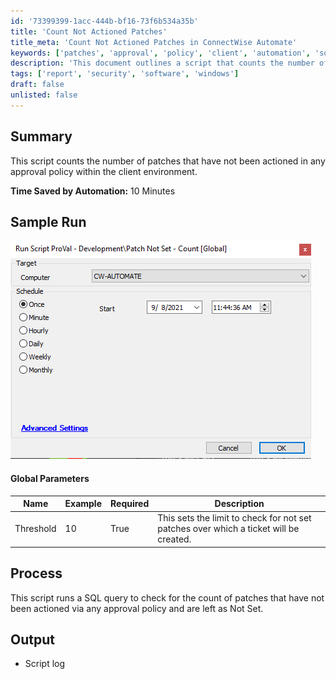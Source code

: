 ```yaml
---
id: '73399399-1acc-444b-bf16-73f6b534a35b'
title: 'Count Not Actioned Patches'
title_meta: 'Count Not Actioned Patches in ConnectWise Automate'
keywords: ['patches', 'approval', 'policy', 'client', 'automation', 'sql', 'tickets']
description: 'This document outlines a script that counts the number of patches that have not been actioned in any approval policy within a client environment. It highlights the time saved by automation and provides details on global parameters and the process involved in executing the script.'
tags: ['report', 'security', 'software', 'windows']
draft: false
unlisted: false
---
```


## Summary

This script counts the number of patches that have not been actioned in any approval policy within the client environment.

**Time Saved by Automation:** 10 Minutes

## Sample Run

![Sample Run](../../../static/img/Patch-Not-Set---Count/image_1.png)

#### Global Parameters

| Name      | Example | Required | Description                                                                                      |
|-----------|---------|----------|--------------------------------------------------------------------------------------------------|
| Threshold | 10      | True     | This sets the limit to check for not set patches over which a ticket will be created.          |

## Process

This script runs a SQL query to check for the count of patches that have not been actioned via any approval policy and are left as Not Set.

## Output

- Script log
